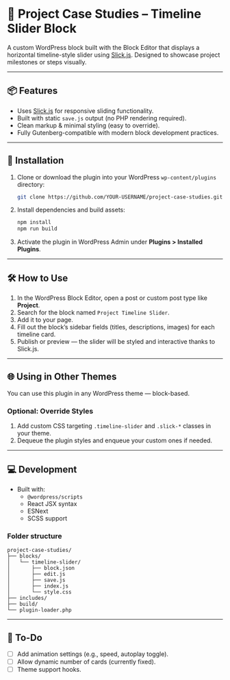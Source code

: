 # 🧩 Project Case Studies – Timeline Slider Block

A custom WordPress block built with the Block Editor that displays a horizontal timeline-style slider using [Slick.js](https://kenwheeler.github.io/slick/). Designed to showcase project milestones or steps visually.

---

## 📦 Features

- Uses [Slick.js](https://kenwheeler.github.io/slick/) for responsive sliding functionality.
- Built with static `save.js` output (no PHP rendering required).
- Clean markup & minimal styling (easy to override).
- Fully Gutenberg-compatible with modern block development practices.

---

## 🚀 Installation

1. Clone or download the plugin into your WordPress `wp-content/plugins` directory:

   ```bash
   git clone https://github.com/YOUR-USERNAME/project-case-studies.git
   ```

2. Install dependencies and build assets:

   ```bash
   npm install
   npm run build
   ```

3. Activate the plugin in WordPress Admin under **Plugins > Installed Plugins**.

---

## 🛠️ How to Use

1. In the WordPress Block Editor, open a post or custom post type like **Project**.
2. Search for the block named `Project Timeline Slider`.
3. Add it to your page.
4. Fill out the block’s sidebar fields (titles, descriptions, images) for each timeline card.
5. Publish or preview — the slider will be styled and interactive thanks to Slick.js.

---

## 🌐 Using in Other Themes

You can use this plugin in any WordPress theme — block-based.


### Optional: Override Styles

1. Add custom CSS targeting `.timeline-slider` and `.slick-*` classes in your theme.
2. Dequeue the plugin styles and enqueue your custom ones if needed.

---

## 💻 Development

- Built with:
  - `@wordpress/scripts`
  - React JSX syntax
  - ESNext
  - SCSS support

### Folder structure

```
project-case-studies/
├── blocks/
│   └── timeline-slider/
│       ├── block.json
│       ├── edit.js
│       ├── save.js
│       ├── index.js
│       └── style.css
├── includes/
├── build/
└── plugin-loader.php
```

---

## 🧹 To-Do

- [ ] Add animation settings (e.g., speed, autoplay toggle).
- [ ] Allow dynamic number of cards (currently fixed).
- [ ] Theme support hooks.
